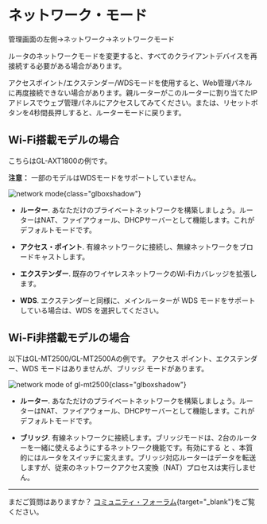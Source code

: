 # ネットワーク・モード

管理画面の左側→ネットワーク→ネットワークモード

ルータのネットワークモードを変更すると、すべてのクライアントデバイスを再接続する必要がある場合があります。

アクセスポイント/エクステンダー/WDSモードを使用すると、Web管理パネルに再度接続できない場合があります。親ルーターがこのルーターに割り当てたIPアドレスでウェブ管理パネルにアクセスしてみてください。または、リセットボタンを4秒間長押しすると、ルーターモードに戻ります。

## Wi-Fi搭載モデルの場合

こちらはGL-AXT1800の例です。

**注意：** 一部のモデルはWDSモードをサポートしていません。

![network mode](https://static.gl-inet.com/docs/router/en/4/tutorials/network_mode/network_mode_page.png){class="glboxshadow"}

- **ルーター**. あなただけのプライベートネットワークを構築しましょう。ルーターはNAT、ファイアウォール、DHCPサーバーとして機能します。これがデフォルトモードです。

- **アクセス・ポイント**. 有線ネットワークに接続し、無線ネットワークをブロードキャストします。 

- **エクステンダー**. 既存のワイヤレスネットワークのWi-Fiカバレッジを拡張します。

- **WDS**. エクステンダーと同様に、メインルーターが WDS モードをサポートしている場合は、WDS を選択してください。

## Wi-Fi非搭載モデルの場合

以下はGL-MT2500/GL-MT2500Aの例です。 アクセス ポイント、エクステンダー、WDS モードはありませんが、ブリッジ モードがあります。

![network mode of gl-mt2500](https://static.gl-inet.com/docs/router/en/4/tutorials/network_mode/network_mode_page_mt2500.png){class="glboxshadow"}

- **ルーター**. あなただけのプライベートネットワークを構築しましょう。ルーターはNAT、ファイアウォール、DHCPサーバーとして機能します。これがデフォルトモードです。

- **ブリッジ**. 有線ネットワークに接続します。ブリッジモードは、2台のルーターを一緒に使えるようにするネットワーク機能です。有効にする と 、本質的にはルータをスイッチに変えます。ブリッジ対応ルーターはデータを転送しますが、従来のネットワークアクセス変換（NAT）プロセスは実行しません。

---

まだご質問はありますか？ [コミュニティ・フォーラム](https://forum.gl-inet.com){target="_blank"}をご覧ください。
